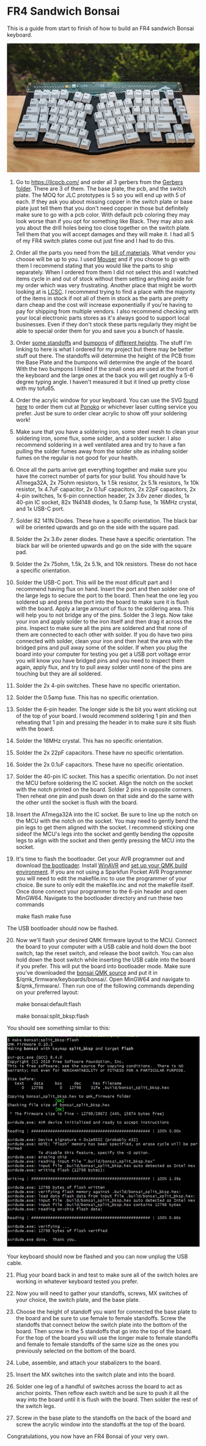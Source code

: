 # FR4 Sandwich Bonsai

This is a guide from start to finish of how to build an FR4 sandwich Bonsai keyboard.

![](./pics/pic1.jpg)

1. Go to https://jlcpcb.com/ and order all 3 gerbers from the [Gerbers folder](https://github.com/Retne01/Bonsai/tree/master/Gerbers).  There are 3 of them.  The base plate, the pcb, and the switch plate.  The MOQ for JLC prototypes is 5 so you will end up with 5 of each.  If they ask you about missing copper in the switch plate or base plate just tell them that you don't need copper in those but definitely make sure to go with a pcb color.  With default pcb coloring they may look worse than if you opt for something like Black.  They may also ask you about the drill holes being too close together on the switch plate.  Tell them that you will accept damages and they will make it.  I had all 5 of my FR4 switch plates come out just fine and I had to do this.

2. Order all the parts you need from the [bill of materials](https://octopart.com/bom-tool/dQECSo9X).  What vendor you choose will be up to you.  I used [Mouser](https://www.mouser.com/) and if you choose to go with them I recommend stating that you would like the parts to ship separately.  When I ordered from them I did not select this and I watched items cycle in and out of stock without them setting anything aside for my order which was very frustrating.  Another place that might be worth looking at is [LCSC](https://lcsc.com/).  I recommend trying to find a place with the majority of the items in stock if not all of them in stock as the parts are pretty darn cheap and the cost will increase exponentially if you're having to pay for shipping from multiple vendors.  I also recommend checking with your local electronic parts stores as it's always good to support local businesses.  Even if they don't stock these parts regularly they might be able to special order them for you and save you a bunch of hassle.

3. Order [some standoffs](https://www.amazon.com/gp/product/B07B9X1KY6/) and [bumpons](https://www.amazon.com/gp/product/B06XCGM8JT/) of [different heights](https://www.amazon.com/gp/product/B07KGKZFQN/).  The stuff I'm linking to here is what I ordered for my project but there may be better stuff out there.  The standoffs will determine the height of the PCB from the Base Plate and the bumpons will determine the angle of the board.  With the two bumpons I linked if the small ones are used at the front of the keyboard and the large ones at the back you will get roughly a 5-6 degree typing angle.  I haven't measured it but it lined up pretty close with my tofu65.

4. Order the acrylic window for your keyboard.  You can use the SVG [found here](https://github.com/Retne01/Bonsai/tree/master/Acrylic%20Top) to order them cut at [Ponoko](https://www.ponoko.com/) or whichever laser cutting service you prefer.  Just be sure to order clear acrylic to show off your soldering work!

5. Make sure that you have a soldering iron, some steel mesh to clean your soldering iron, some flux, some solder, and a solder sucker.  I also recommend soldering in a well ventilated area and try to have a fan pulling the solder fumes away from the solder site as inhaling solder fumes on the regular is not good for your health.

6. Once all the parts arrive get everything together and make sure you have the correct number of parts for your build.  You should have 1x ATmega32A, 2x 75ohm resistors, 1x 1.5k resistor, 2x 5.1k resistors, 1x 10k resistor, 1x 4.7uF capacitor, 2x 0.1uF capacitors, 2x 22pF capacitors, 2x 4-pin switches, 1x 6-pin connection header, 2x 3.6v zener diodes, 1x 40-pin IC socket, 82x 1N4148 diodes, 1x 0.5amp fuse, 1x 16MHz crystal, and 1x USB-C port.

7. Solder 82 141N Diodes.  These have a specific orientation.  The black bar will be oriented upwards and go on the side with the square pad.

8. Solder the 2x 3.6v zener diodes.  These have a specific orientation.  The black bar will be oriented upwards and go on the side with the square pad.

9. Solder the 2x 75ohm, 1.5k, 2x 5.1k, and 10k resistors.  These do not hace a specific orientation.

10. Solder the USB-C port.  This will be the most dificult part and I recommend having flux on hand.  Insert the port and then solder one of the large legs to secure the port to the board.  Then heat the one leg you soldered up and press the port into the board to make sure it is flush with the board.  Apply a large amount of flux to the soldering area.  This will help you to not bridge any of the pins.  Solder the 3 legs.  Now take your iron and apply solder to the iron itself and then drag it across the pins.  Inspect to make sure all the pins are soldered and that none of them are connected to each other with solder.  If you do have two pins connected with solder, clean your iron and then heat the area with the bridged pins and pull away some of the solder.  If when you plug the board into your computer for testing you get a USB port voltage error you will know you have bridged pins and you need to inspect them again, apply flux, and try to pull away solder until none of the pins are touching but they are all soldered.

11. Solder the 2x 4-pin switches.  These have no specific orientation.

12. Solder the 0.5amp fuse.  This has no specific orientation.

13. Solder the 6-pin header.  The longer side is the bit you want sticking out of the top of your board.  I would recommend soldering 1 pin and then reheating that 1 pin and pressing the header in to make sure it sits flush with the board.

14. Solder the 16MHz crystal.  This has no specific orientation.

15. Solder the 2x 22pF capacitors.  These have no specific orientation.

16. Solder the 2x 0.1uF capacitors.  These have no specific orientation.

17. Solder the 40-pin IC socket.  This has a specific orientation.  Do not inset the MCU before soldering the IC socket.  Align the notch on the socket with the notch printed on the board.  Solder 2 pins in opposite corners.  Then reheat one pin and push down on that side and do the same with the other until the socket is flush with the board.

18. Insert the ATmega32A into the IC socket.  Be sure to line up the notch on the MCU with the notch on the socket.  You may need to gently bend the pin legs to get them aligned with the socket.  I recommend sticking one sideof the MCU's legs into the socket and gently bending the opposite legs to align with the socket and then gently pressing the MCU into the socket.

19. It's time to flash the bootloader.  Get your AVR programmer out and download [the bootloader](https://github.com/Retne01/Bonsai/tree/master/Bootloader).  Install [WinAVR](http://winavr.sourceforge.net/) and [set up your QMK build environment](https://beta.docs.qmk.fm/tutorial/newbs_getting_started).  If you are not using a Sparkfun Pocket AVR Programmer you will need to edit the makefile.inc to use the programmer of your choice.  Be sure to only edit the makefile.inc and not the makefile itself.  Once done connect your programmer to the 6-pin header and open MinGW64.  Navigate to the bootloader directory and run these two commands

	make flash
	make fuse

The USB bootloader should now be flashed.

20. Now we'll flash your desired QMK firmware layout to the MCU.  Connect the board to your computer with a USB cable and hold down the boot switch, tap the reset switch, and release the boot switch.  You can also hold down the boot switch while inserting the USB cable into the board if you prefer.  This will put the board into bootloader mode.  Make sure you've downloaded the [bonsai QMK source](https://github.com/Retne01/Bonsai/tree/master/QMK) and put it in $/qmk_firmware/keyboards/bonsai/.  Open MinGW64 and navigate to $/qmk_firmware/.  Then run one of the following commands depending on your preferred layout:

	make bonsai:default:flash
	
	make bonsai:split_bksp:flash

You should see something similar to this:

![](./pics/qmkflash.png)

Your keyboard should now be flashed and you can now unplug the USB cable.

21. Plug your board back in and test to make sure all of the switch holes are working in whatever keyboard tested you prefer.

22. Now you will need to gather your standoffs, screws, MX switches of your choice, the switch plate, and the base plate.

23. Choose the height of standoff you want for connected the base plate to the board and be sure to use female to female standoffs.  Screw the standoffs that connect below the switch plate into the bottom of the board.  Then screw in the 5 standoffs that go into the top of the board.  For the top of the board you will use the longer male to female standoffs and female to female standoffs of the same size as the ones you previously selected on the bottom of the board.

24. Lube, assemble, and attach your stabalizers to the board.

25. Insert the MX switches into the switch plate and into the board.

26. Solder one leg of a handful of switches across the board to act as anchor points.  Then reflow each switch and be sure to push it all the way into the board until it is flush with the board.  Then solder the rest of the switch legs.

27. Screw in the base plate to the standoffs on the back of the board and screw the acrylic window into the standoffs at the top of the board.

Congratulations, you now have an FR4 Bonsai of your very own.
